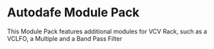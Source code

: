 # Autodafe Module Pack

This Module Pack features additional modules for VCV Rack, such as a VCLFO, a Multiple and a Band Pass Filter
